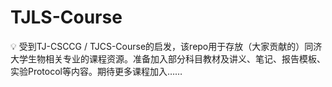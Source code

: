 # TJLS-Course
💡 受到TJ-CSCCG / TJCS-Course的启发，该repo用于存放（大家贡献的）同济大学生物相关专业的课程资源。准备加入部分科目教材及讲义、笔记、报告模板、实验Protocol等内容。期待更多课程加入……
